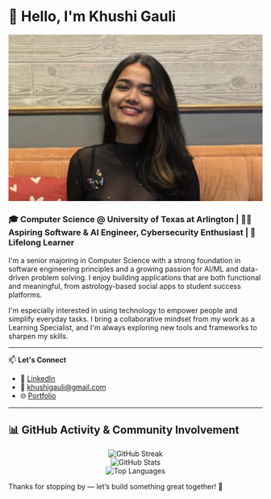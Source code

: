 # 👋 Hello, I'm Khushi Gauli

![Profile Picture](./picture.png) 
### 🎓 Computer Science @ University of Texas at Arlington | 👩‍💻 Aspiring Software & AI Engineer, Cybersecurity Enthusiast | 🌟 Lifelong Learner

I'm a senior majoring in Computer Science with a strong foundation in software engineering principles and a growing passion for AI/ML and data-driven problem solving. I enjoy building applications that are both functional and meaningful, from astrology-based social apps to student success platforms.

I'm especially interested in using technology to empower people and simplify everyday tasks. I bring a collaborative mindset from my work as a Learning Specialist, and I'm always exploring new tools and frameworks to sharpen my skills.

---

📫 **Let's Connect**

- 🔗 [LinkedIn](https://www.linkedin.com/in/khushigauli/)
- 📧 khushigauli@gmail.com
- 🌐 [Portfolio](https://shi-web.github.io/Portfolio/)

---

## 📊 GitHub Activity & Community Involvement

<p align="center">
  <img src="https://github-readme-streak-stats.herokuapp.com/?user=shi-web&theme=default" alt="GitHub Streak" />
  <br />
  <img src="https://github-readme-stats.vercel.app/api?username=shi-web&show_icons=true&theme=default" alt="GitHub Stats" />
  <br />
  <img src="https://github-readme-stats.vercel.app/api/top-langs/?username=shi-web&layout=compact&theme=default" alt="Top Languages" />
</p>

Thanks for stopping by — let’s build something great together! 🚀
